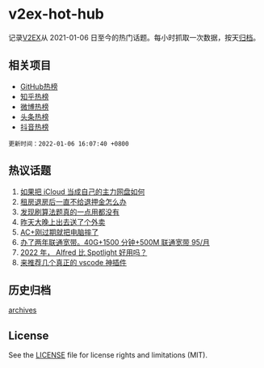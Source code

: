# v2ex-hot-hub

 记录[V2EX](https://www.v2ex.com/)从 2021-01-06 日至今的热门话题。每小时抓取一次数据，按天[归档](archives)。
 
 ## 相关项目

- [GitHub热榜](https://github.com/snaildev/github-hot-hub)
- [知乎热榜](https://github.com/snaildev/zhihu-hot-hub)
- [微博热榜](https://github.com/snaildev/weibo-hot-hub)
- [头条热榜](https://github.com/snaildev/toutiao-hot-hub)
- [抖音热榜](https://github.com/snaildev/douyin-hot-hub)


 `更新时间：2022-01-06 16:07:40 +0800`

## 热议话题

1. [如果把 iCloud 当成自己的主力网盘如何](https://www.v2ex.com/t/826449)
1. [租房退房后一直不给退押金怎么办](https://www.v2ex.com/t/826511)
1. [发现刷算法题真的一点用都没有](https://www.v2ex.com/t/826453)
1. [昨天大晚上出去送了个外卖](https://www.v2ex.com/t/826500)
1. [AC+刚过期就把电脑摔了](https://www.v2ex.com/t/826543)
1. [办了两年联通宽带。40G+1500 分钟+500M 联通宽带 95/月](https://www.v2ex.com/t/826516)
1. [2022 年， Alfred 比 Spotlight 好用吗？](https://www.v2ex.com/t/826521)
1. [来推荐几个真正的 vscode 神插件](https://www.v2ex.com/t/826477)

## 历史归档

[archives](archives)

## License

See the [LICENSE](LICENSE) file for license rights and limitations (MIT).
